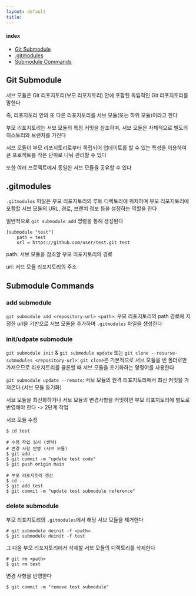 ```yaml
---
layout: default
title:
---
```


#### index
- [Git Submodule](#git-submodule)
- [.gitmodules](#gitmodules)
- [Submodule Commands](#submodule-commands)


## Git Submodule

서브 모듈은 Git 리포지토리(부모 리포지토리) 안에 포함된 독립적인 Git 리포지토리를 말한다

즉, 리포지토리 안의 또 다른 리포지토리를 서브 모듈(또는 하위 모듈)이라고 한다

부모 리포지토리는 서브 모듈의 특정 커밋을 참조하며, 서브 모듈은 자체적으로 별도의 히스토리와 브랜치를 가진다

서브 모듈이 부모 리포지토리로부터 독립되어 업데이트를 할 수 있는 특성을 이용하여 큰 프로젝트를 작은 단위로 나눠 관리할 수 있다

또한 여러 프로젝트에서 동일한 서브 모듈을 공유할 수 있다


## .gitmodules

`.gitmodules` 파일은 부모 리포지토리의 루트 디렉토리에 위치하며 부모 리포지토리에 포함할 서브 모듈의 URL, 경로, 브랜치 정보 등을 설정하는 역할을 한다

일반적으로 `git submodule add` 명령을 통해 생성된다

```plaintext
[submodule "test"]
    path = test
    url = https://github.com/user/test.git test
```

path: 서브 모듈을 참조할 부모 리포지토리의 경로

url: 서브 모듈 리포지토리의  주소


## Submodule Commands

### add submodule

`git submodule add <repository-url> <path>`: 부모 리포지토리의 path 경로에 지정한 url을 기반으로 서브 모듈을 추가하며 `.gitmodules` 파일을 생성한다

### init/udpate submodule

`git submodule init` & `git submodule update` 또는 `git clone --resurse-submodules <repository-url>`: `git clone`은 기본적으로 서브 모듈을 빈 폴더로만 가져오므로 리포지토리를 클론할 때 서브 모듈을 초기화하는 명령어를 사용한다

`git submodule update --remote`: 서브 모듈의 원격 리포지토리에서 최신 커밋을 가져온다 (서브 모듈 동기화)

서브 모듈을 최신화하거나 서브 모듈의 변경사항을 커밋하면 부모 리포지토리에 별도로 반영해야 한다 -> 2단계 작업

서브 모듈 수정

```shell
$ cd test

# 수정 작업 실시 (생략)
# 변경 사항 반영 (서브 모듈)
$ git add .
$ git commit -m "update test code"
$ git push origin main

# 부모 리포지토리 갱신
$ cd ..
$ git add test
$ git commit -m "update test submodule reference"
```

### delete submodule

부모 리포지토리의 `.gitmodules`에서 해당 서브 모듈을 제거한다

```shell
# git submodule deinit -f <path>
$ git submodule deinit -f test
```

그 다음 부모 리포지토리에서 삭제할 서브 모듈의 디렉토리를 삭제한다

```shell
# git rm <path>
$ git rm test
```

변경 사항을 반영한다

```shell
$ git commit -m "remove test submodule"
```

